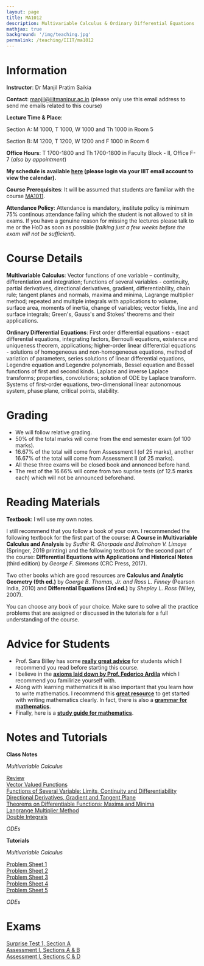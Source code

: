 ```yaml
---
layout: page
title: MA1012
description: Multivariable Calculus & Ordinary Differential Equations
mathjax: true
background: '/img/teaching.jpg'
permalink: /teaching/IIIT/ma1012
---
```


# Information

**Instructor**: Dr Manjil Pratim Saikia

**Contact**: manjil@iiitmanipur.ac.in (please only use this email address to send me emails related to this course)

**Lecture Time & Place**: 

Section A: M 1000, T 1000, W 1000 and Th 1000 in Room 5

Section B: M 1200, T 1200, W 1200 and F 1000 in Room 6

**Office Hours**: T 1700-1800 and Th 1700-1800 in Faculty Block - II, Office F-7 (*also by appointment*)

**My schedule is available [here](https://calendar.google.com/calendar/u/4?cid=bWFuamlsQGlpaXRtYW5pcHVyLmFjLmlu) (please login via your IIIT email account to view the calendar).**

**Course Prerequisites**: It will be assumed that students are familiar with the course [MA1011](/teaching/IIIT/ma1011).

**Attendance Policy**: Attendance is mandatory, institute policy is minimum 75% continous attendance failing which the student is not allowed to sit in exams. If you have a genuine reason for missing the lectures please talk to me or the HoD as soon as possible (*talking just a few weeks before the exam will not be sufficient*).

# Course Details

**Multivariable Calculus**: Vector functions of one variable – continuity, differentiation and integration; functions
of several variables - continuity, partial derivatives, directional derivatives, gradient, differentiability, chain rule;
tangent planes and normals, maxima and minima, Lagrange multiplier method; repeated and multiple integrals
with applications to volume, surface area, moments of inertia, change of variables; vector fields, line and surface
integrals; Green's, Gauss's and Stokes' theorems and their applications.

**Ordinary Differential Equations**: First order differential equations - exact differential equations, integrating
factors, Bernoulli equations, existence and uniqueness theorem, applications; higher-order linear differential
equations - solutions of homogeneous and non-homogeneous equations, method of variation of parameters,
series solutions of linear differential equations, Legendre equation and Legendre polynomials, Bessel equation
and Bessel functions of first and second kinds. Laplace and inverse Laplace transforms; properties, convolutions;
solution of ODE by Laplace transform. Systems of first-order equations, two-dimensional linear autonomous
system, phase plane, critical points, stability.

# Grading

* We will follow relative grading. 
* 50% of the total marks will come from the end semester exam (of 100 marks). 
* 16.67% of the total will come from Assessment I (of 25 marks), another 16.67% of the total will come from Assessment II (of 25 marks). 
* All these three exams will be closed book and annonced before hand. 
* The rest of the 16.66% will come from two suprise tests (of 12.5 marks each) which will not be announced beforehand.

# Reading Materials

**Textbook**:  I will use my own notes. 

I still recommend that you follow a book of your own. I recommended  the following textbook for the first part of the course: **A Course in Multivariable Calculus and Analysis** by *Sudhir R. Ghorpade and Balmohan V. Limaye* (Springer, 2019 printing) and the following textbook for the second part of the course: **Differential Equations with Applications and Historical Notes** (third edition) by *George F. Simmons* (CRC Press, 2017).

Two other books which are good resources are **Calculus and Analytic Geometry (9th ed.)** by *Goerge B. Thomas, Jr. and Ross L. Finney* (Pearson India, 2010) and **Differential Equations (3rd ed.)** by *Shepley L. Ross* (Wiley, 2007).

You can choose any book of your choice. Make sure to solve all the practice problems that are assigned or discussed in the tutorials for a full understanding of the course.

# Advice for Students

* Prof. Sara Billey has some [__really great advice__](https://sites.math.washington.edu/~billey/advice/) for students which I recommend you read before starting this course. 
* I believe in the [__axioms laid down by Prof. Federico Ardila__](http://fardila.com) which I recommend you familirize yourself with. 
* Along with learning mathematics it is also important that you learn how to write mathematics. I recommend this [__great resource__](https://jmlr.csail.mit.edu/reviewing-papers/knuth_mathematical_writing.pdf) to get started with writing mathematics clearly. In fact, there is also a [__grammar for mathematics__](https://faculty.math.illinois.edu/~west/grammar.html).
* Finally, here is a [__study guide for mathematics__](https://www.math.utah.edu/%7Ealfeld/math.html).

# Notes and Tutorials

**Class Notes**

*Multivariable Calculus*

[Review](/teaching/IIIT/MA1012/review.pdf)  
[Vector Valued Functions](/teaching/IIIT/MA1012/vec.pdf)  
[Functions of Several Variable: Limits, Continuity and Differentiability](/teaching/IIIT/MA1012/func.pdf)  
[Directional Derivatives, Gradient and Tangent Plane](/teaching/IIIT/MA1012/dirn.pdf)  
[Theorems on Differentiable Functions; Maxima and Minima](/teaching/IIIT/MA1012/thm-diff.pdf)  
[Langrange Multiplier Method](/teaching/IIIT/MA1012/lang.pdf)  
[Double Integrals](/teaching/IIIT/MA1012/d_int.pdf)  

*ODEs*

**Tutorials**

*Multivariable Calculus*

[Problem Sheet 1](/teaching/IIIT/MA1012/sheet-1.pdf)  
[Problem Sheet 2](/teaching/IIIT/MA1012/sheet_2.pdf)  
[Problem Sheet 3](/teaching/IIIT/MA1012/sheet_3.pdf)  
[Problem Sheet 4](/teaching/IIIT/MA1012/sheet_4.pdf)  
[Problem Sheet 5](/teaching/IIIT/MA1012/sheet_5.pdf)  

*ODEs*

# Exams

[Surprise Test 1, Section A](/teaching/IIIT/MA1012/surprise-1.pdf)  
[Assessment I, Sections A & B](/teaching/IIIT/MA1012/exam1ab.pdf)  
[Assessment I, Sections C & D](/teaching/IIIT/MA1012/exam1cd.pdf)  
